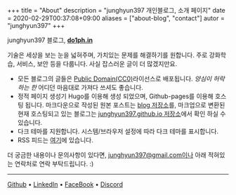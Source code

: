 +++
title = "About"
description = "junghyun397 개인블로그, 소개 페이지"
date = 2020-02-29T00:37:08+09:00
aliases = ["about-blog", "contact"]
autor = "junghyun397"
+++

junghyun397 블로그, **[do1ph.in](https://do1ph.in)**

기술은 세상을 보는 눈을 넓혀주며, 가치있는 문제를 해결하기를 원합니다. 주로 강화학습, 서비스, 보안 등을 다룹니다. 사실 잡스러운 글이 더 많겠지만요.

* 모든 블로그의 글들은 [Public Domain(CC0)](https://creativecommons.org/share-your-work/public-domain/)라이선스로 배포됩니다. *양심이 허락하는 한* 어디던 마음대로 가져다 쓰셔도 좋습니다.
* 정적 페이지 생성기 Hugo를 이용해 생성 되었으며, Github-pages를 이용해 호스팅 됩니다. 마크다운으로 작성된 원본 포스트는 [blog 저장소](https://github.com/junghyun397/junghyun397.github.io)를, 마크업으로 변환된 현재 호스팅되고 있는 블로그는 [junghyun397.github.io 저장소](https://github.com/junghyun397/junghyun397.github.io)에서 확인 하실 수 있습니다.
* 다크 테마를 지원합니다. 시스템/브라우저 설정에 따라 다크 테마를 표시합니다.
* RSS 피드는 [여기](https://do1ph.in/index.xml)에 있습니다.

더 궁금한 내용이나 문의사항이 있다면, junghyun397@gmail.com이나 아래 적혀있는 연락처로 연락 부탁드립니다. :)

---

[Github](https://github.com/junghyun397) • [LinkedIn](https://www.linkedin.com/in/choi-jeonghyeon-207272177/) • [FaceBook](https://www.facebook.com/profile.php?id=100011417876214) • [Discord](https://discordapp.com/users/365253864649392128)